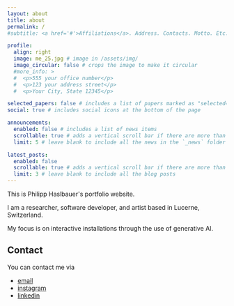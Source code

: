 ```yaml
---
layout: about
title: about
permalink: /
#subtitle: <a href='#'>Affiliations</a>. Address. Contacts. Motto. Etc.

profile:
  align: right
  image: me_25.jpg # image in /assets/img/
  image_circular: false # crops the image to make it circular
  #more_info: >
  #  <p>555 your office number</p>
  #  <p>123 your address street</p>
  #  <p>Your City, State 12345</p>

selected_papers: false # includes a list of papers marked as "selected={true}"
social: true # includes social icons at the bottom of the page

announcements:
  enabled: false # includes a list of news items
  scrollable: true # adds a vertical scroll bar if there are more than 3 news items
  limit: 5 # leave blank to include all the news in the `_news` folder

latest_posts:
  enabled: false
  scrollable: true # adds a vertical scroll bar if there are more than 3 new posts items
  limit: 3 # leave blank to include all the blog posts
---
```


This is Philipp Haslbauer's portfolio website.

I am a researcher, software developer, and artist based in Lucerne, Switzerland.

My focus is on interactive installations through the use of generative AI.



## Contact

You can contact me via
* [email](mailto:phhaslbauer@yahoo.de)
* [instagram](https://instagram.com/feili667)
* [linkedin](https://www.linkedin.com/in/haslbauer/)
